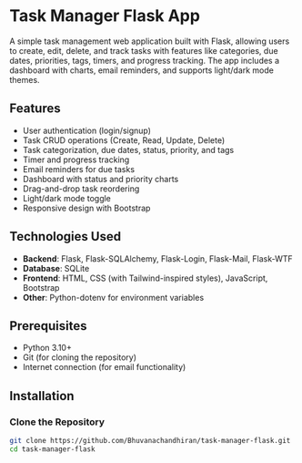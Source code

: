 # Task Manager Flask App

A simple task management web application built with Flask, allowing users to create, edit, delete, and track tasks with features like categories, due dates, priorities, tags, timers, and progress tracking. The app includes a dashboard with charts, email reminders, and supports light/dark mode themes.

## Features
- User authentication (login/signup)
- Task CRUD operations (Create, Read, Update, Delete)
- Task categorization, due dates, status, priority, and tags
- Timer and progress tracking
- Email reminders for due tasks
- Dashboard with status and priority charts
- Drag-and-drop task reordering
- Light/dark mode toggle
- Responsive design with Bootstrap

## Technologies Used
- **Backend**: Flask, Flask-SQLAlchemy, Flask-Login, Flask-Mail, Flask-WTF
- **Database**: SQLite
- **Frontend**: HTML, CSS (with Tailwind-inspired styles), JavaScript, Bootstrap
- **Other**: Python-dotenv for environment variables

## Prerequisites
- Python 3.10+
- Git (for cloning the repository)
- Internet connection (for email functionality)

## Installation

### Clone the Repository
```bash
git clone https://github.com/Bhuvanachandhiran/task-manager-flask.git
cd task-manager-flask
